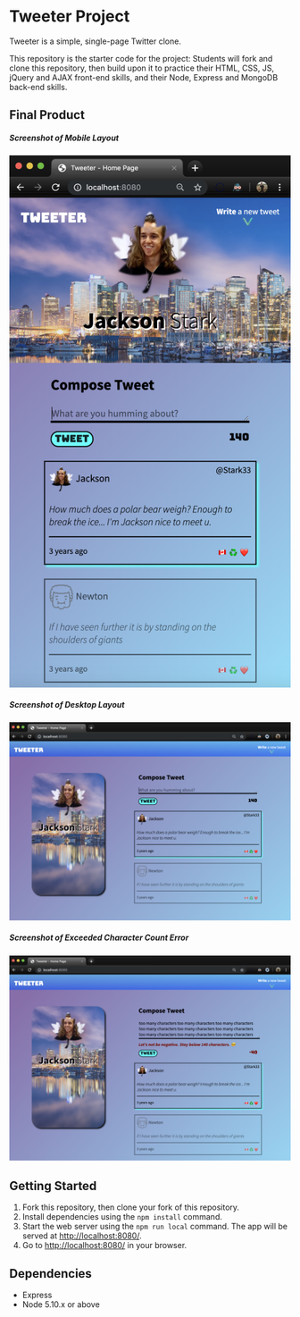 # Tweeter Project

Tweeter is a simple, single-page Twitter clone.

This repository is the starter code for the project: Students will fork and clone this repository, then build upon it to practice their HTML, CSS, JS, jQuery and AJAX front-end skills, and their Node, Express and MongoDB back-end skills.

## Final Product

##### Screenshot of Mobile Layout

!["Screenshot of Mobile Layout"](https://github.com/JacksonStark/tweeter/blob/master/screenshots/mobile-version.jpg?raw=true)

##### Screenshot of Desktop Layout

!["Screenshot of Desktop Layout"](https://github.com/JacksonStark/tweeter/blob/master/screenshots/desktop-version.jpg?raw=true)

##### Screenshot of Exceeded Character Count Error

!["Screenshot of Exceeded Character Count Error"](https://github.com/JacksonStark/tweeter/blob/master/screenshots/character-count-error.jpg?raw=true)


## Getting Started

1. Fork this repository, then clone your fork of this repository.
2. Install dependencies using the `npm install` command.
3. Start the web server using the `npm run local` command. The app will be served at <http://localhost:8080/>.
4. Go to <http://localhost:8080/> in your browser.

## Dependencies

- Express
- Node 5.10.x or above
